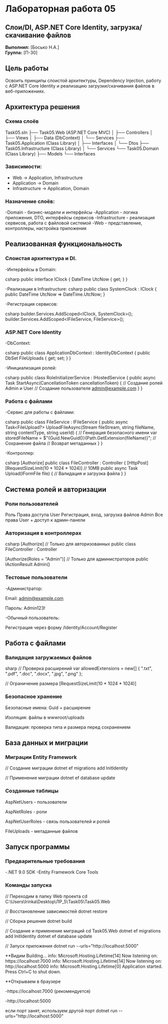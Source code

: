 ﻿# Лабораторная работа 05

## Слои/DI, ASP.NET Core Identity, загрузка/скачивание файлов

**Выполнил:** [Босько Н.А.]  
**Группа:** [П-30] 

## Цель работы

Освоить принципы слоистой архитектуры, Dependency Injection, работу с ASP.NET Core Identity и реализацию загрузки/скачивания файлов в веб-приложениях.

## Архитектура решения

### Схема слоёв
Task05.sln
├── Task05.Web (ASP.NET Core MVC)
│ ├── Controllers
│ ├── Views
│ ├── Data (DbContext)
│ └── Services
├── Task05.Application (Class Library)
│ ├── Interfaces
│ └── Dtos
├── Task05.Infrastructure (Class Library)
│ └── Services
└── Task05.Domain (Class Library)
├── Models
└── Interfaces

### Зависимости:
- Web → Application, Infrastructure
- Application → Domain  
- Infrastructure → Application, Domain

### Назначение слоёв:
-Domain - бизнес-модели и интерфейсы
-Application - логика приложения, DTO, интерфейсы сервисов
-Infrastructure - реализация сервисов, работа с файловой системой
-Web - представление, контроллеры, настройка приложения

## Реализованная функциональность

### Слоистая архитектура и DI.
-Интерфейсы в Domain:

csharp
public interface IClock
{
    DateTime UtcNow { get; }
}

-Реализации в Infrastructure:
csharp
public class SystemClock : IClock
{
    public DateTime UtcNow => DateTime.UtcNow;
}

-Регистрация сервисов:

csharp
builder.Services.AddScoped<IClock, SystemClock>();
builder.Services.AddScoped<IFileService, FileService>();

### ASP.NET Core Identity

-DbContext:

csharp
public class ApplicationDbContext : IdentityDbContext
{
    public DbSet<FileUpload> FileUploads { get; set; }
}

-Инициализация ролей:

csharp
public class RoleInitializerService : IHostedService
{
    public async Task StartAsync(CancellationToken cancellationToken)
    {
        // Создание ролей Admin и User
        // Создание пользователя admin@example.com
    }
}

### Работа с файлами

-Сервис для работы с файлами:

csharp
public class FileService : IFileService
{
    public async Task<FileUpload?> UploadFileAsync(Stream fileStream, 
        string fileName, string contentType, string userId)
    {
        // Генерация безопасного имени
        var storedFileName = $"{Guid.NewGuid()}{Path.GetExtension(fileName)}";
        // Сохранение файла
        // Возврат метаданных
    }
}

-Контроллер:

csharp
[Authorize]
public class FileController : Controller
{
    [HttpPost]
    [RequestSizeLimit(10 * 1024 * 1024)] // 10MB
    public async Task<IActionResult> Upload(IFormFile file)
    {
        // Валидация и загрузка файла
    }
}

## Система ролей и авторизации

### Роли пользователей

Роль	Права доступа
User	Регистрация, вход, загрузка файлов
Admin	Все права User + доступ к админ-панели

### Авторизация в контроллерах

csharp
[Authorize] // Только для авторизованных
public class FileController : Controller

[Authorize(Roles = "Admin")] // Только для администраторов
public IActionResult Admin()

### Тестовые пользователи

-Администратор:

Email: admin@example.com

Пароль: Admin123!

-Обычный пользователь:

Регистрация через форму /Identity/Account/Register


## Работа с файлами

### Валидация загружаемых файлов

sharp
// Проверка расширений
var allowedExtensions = new[] { ".txt", ".pdf", ".doc", ".docx", ".jpg", ".png" };

// Ограничение размера
[RequestSizeLimit(10 * 1024 * 1024)]

### Безопасное хранение
Безопасные имена: Guid + расширение

Изоляция: файлы в wwwroot/uploads

Валидация: проверка типа и размера перед сохранением

## База данных и миграции

### Миграции Entity Framework

// Создание миграции
dotnet ef migrations add InitIdentity

// Применение миграции
dotnet ef database update

### Созданные таблицы
AspNetUsers - пользователи

AspNetRoles - роли

AspNetUserRoles - связь пользователей и ролей

FileUploads - метаданные файлов




## Запуск программы

### Предварительные требования

-.NET 9.0 SDK
-Entity Framework Core Tools

### Команды запуска

// Переходим в папку Web проекта
cd C:\Users\Irinka\Desktop\ЛР_5\Task05\Task05.Web

// Восстановление зависимостей
dotnet restore

// Сборка решения
dotnet build

// Создание и применение миграций
cd Task05.Web
dotnet ef migrations add InitIdentity
dotnet ef database update

// Запуск приложения
dotnet run --urls="http://localhost:5000"

**Видим
Building...
info: Microsoft.Hosting.Lifetime[14]
      Now listening on: https://localhost:7000
info: Microsoft.Hosting.Lifetime[14]
      Now listening on: http://localhost:5000
info: Microsoft.Hosting.Lifetime[0]
      Application started. Press Ctrl+C to shut down.

**Открываем в браузере

-https://localhost:7000 (рекомендуется)

-http://localhost:5000

если порт занят, используем другой порт
dotnet run --urls="http://localhost:5000"
